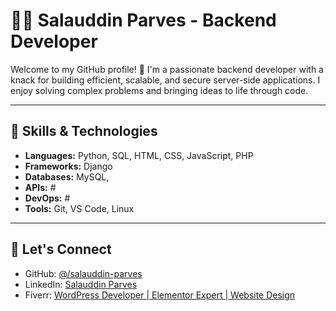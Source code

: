 # 👨‍💻 Salauddin Parves - Backend Developer  

Welcome to my GitHub profile! 🚀 I'm a passionate backend developer with a knack for building efficient, scalable, and secure server-side applications. I enjoy solving complex problems and bringing ideas to life through code.  

---

## 🔧 Skills & Technologies  

- **Languages:** Python, SQL, HTML, CSS, JavaScript, PHP
- **Frameworks:** Django 
- **Databases:** MySQL,
- **APIs:** #  
- **DevOps:** #  
- **Tools:** Git, VS Code, Linux   

---

## 🚀 Let's Connect  

- GitHub: [@/salauddin-parves](https://github.com//salauddin-parves)  
- LinkedIn: [Salauddin Parves](#)
- Fiverr: [WordPress Developer | Elementor Expert | Website Design](https://www.fiverr.com/master_parves)
